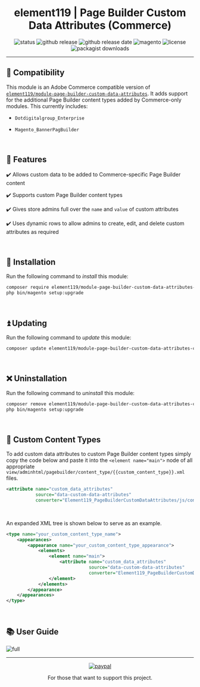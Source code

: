 <div align="center">

<!-- Module Image Here -->

</div>

<h1 align="center">element119 | Page Builder Custom Data Attributes (Commerce)</h1>

<div align="center">

![status](https://img.shields.io/badge/status-active-5fc238.svg)
![github release](https://img.shields.io/github/v/release/pykettk/module-module-page-builder-custom-data-attributes-commerce?color=ffbf00&label=version)
![github release date](https://img.shields.io/github/release-date/pykettk/module-module-page-builder-custom-data-attributes-commerce?color=8b32a8&label=last%20release)
![magento](https://img.shields.io/badge/Magento-^2.4.3-ec6611.svg)
![license](https://img.shields.io/badge/license-OSL-ff00dd.svg)
![packagist downloads](https://img.shields.io/packagist/dt/element119/module-cancel-held-orders?color=ff0000)

</div>

---

## 🤝 Compatibility
This module is an Adobe Commerce compatible version of 
[`element119/module-page-builder-custom-data-attributes`](https://github.com/pykettk/module-page-builder-custom-data-attributes).
It adds support for the additional Page Builder content types added by Commerce-only modules. This currently includes:

- `Dotdigitalgroup_Enterprise`

- `Magento_BannerPagBuilder`

<br>

## 📝 Features
✔️ Allows custom data to be added to Commerce-specific Page Builder content

✔️ Supports custom Page Builder content types

✔️ Gives store admins full over the `name` and `value` of custom attributes

✔️ Uses dynamic rows to allow admins to create, edit, and delete custom attributes as required

<br/>

## 🔌 Installation
Run the following command to *install* this module:
```bash
composer require element119/module-page-builder-custom-data-attributes-commerce
php bin/magento setup:upgrade
```

<br/>

## ⏫ Updating
Run the following command to *update* this module:
```bash
composer update element119/module-page-builder-custom-data-attributes-commerce
```

<br/>

## ❌ Uninstallation
Run the following command to *uninstall* this module:
```bash
composer remove element119/module-page-builder-custom-data-attributes-commerce
php bin/magento setup:upgrade
```

<br/>

## 🔧 Custom Content Types
To add custom data attributes to custom Page Builder content types simply copy the code below and paste it into the
`<element name="main">` node of all appropriate `view/adminhtml/pagebuilder/content_type/{{custom_content_type}}.xml`
files.

```xml
<attribute name="custom_data_attributes"
           source="data-custom-data-attributes"
           converter="Element119_PageBuilderCustomDataAttributes/js/converter/attribute/custom-data-attributes"/>
```

<br/>

An expanded XML tree is shown below to serve as an example.

```xml
<type name="your_custom_content_type_name">
    <appearances>
        <appearance name="your_custom_content_type_appearance">
            <elements>
                <element name="main">
                    <attribute name="custom_data_attributes"
                               source="data-custom-data-attributes"
                               converter="Element119_PageBuilderCustomDataAttributes/js/converter/attribute/custom-data-attributes"/>
                </element>
            </elements>
        </appearance>
    </appearances>
</type>
```

<br/>

## 📚 User Guide
![full](https://user-images.githubusercontent.com/40261741/150883763-720917f3-ba61-424a-b235-f26437da9f95.png)

---

<div align="center">

[![paypal](https://www.paypalobjects.com/en_US/i/btn/btn_donateCC_LG.gif)](https://paypal.me/pykettk)

For those that want to support this project.

</div>
